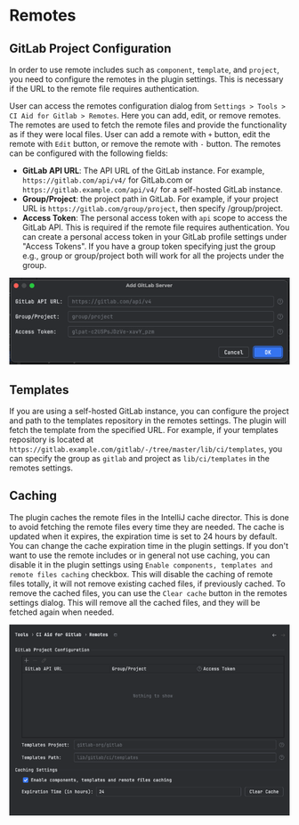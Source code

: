 # Remotes

## GitLab Project Configuration

In order to use remote includes such as `component`, `template`, and `project`, you need to configure the remotes in the plugin settings. This is necessary if the URL to the remote file requires authentication.

User can access the remotes configuration dialog from `Settings > Tools > CI Aid for Gitlab > Remotes`. Here you can add, edit, or remove remotes. The remotes are used to fetch the remote files and provide the functionality as if they were local files.
User can add a remote with `+` button, edit the remote with `Edit` button, or remove the remote with `-` button. The remotes can be configured with the following fields: 

- **GitLab API URL**: The API URL of the GitLab instance. For example, `https://gitlab.com/api/v4/` for GitLab.com or `https://gitlab.example.com/api/v4/` for a self-hosted GitLab instance.
- **Group/Project**: the project path in GitLab. For example, if your project URL is `https://gitlab.com/group/project`, then specify /group/project.
- **Access Token**: The personal access token with `api` scope to access the GitLab API. This is required if the remote file requires authentication. You can create a personal access token in your GitLab profile settings under "Access Tokens". If you have a group token specifying just the group e.g., group or group/project both will work for all the projects under the group.

![img/remotes-dialog.png](img/remotes-dialog.png)

## Templates
If you are using a self-hosted GitLab instance, you can configure the project and path to the templates repository in the remotes settings. The plugin will fetch the template from the specified URL.
For example, if your templates repository is located at `https://gitlab.example.com/gitlab/-/tree/master/lib/ci/templates`, you can specify the group as `gitlab` and project as `lib/ci/templates` in the remotes settings.

## Caching
The plugin caches the remote files in the IntelliJ cache director. This is done to avoid fetching the remote files every time they are needed. The cache is updated when it expires, the expiration time is set to 24 hours by default. You can change the cache expiration time in the plugin settings.
If you don't want to use the remote includes or in general not use caching, you can disable it in the plugin settings using `Enable components, templates and remote files caching` checkbox. This will disable the caching of remote files totally, it will not remove existing cached files, if previously cached.
To remove the cached files, you can use the `Clear cache` button in the remotes settings dialog. This will remove all the cached files, and they will be fetched again when needed.

![img/remotes-settings.png](img/remotes-settings.png)
